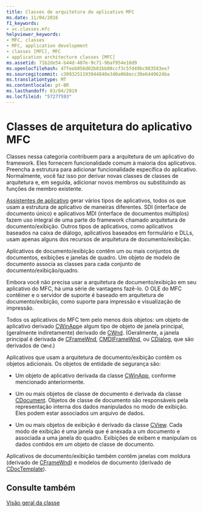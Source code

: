 ```yaml
---
title: Classes de arquitetura do aplicativo MFC
ms.date: 11/04/2016
f1_keywords:
- vc.classes.mfc
helpviewer_keywords:
- MFC, classes
- MFC, application development
- classes [MFC], MFC
- application architecture classes [MFC]
ms.assetid: 71b2de54-b44d-407e-9c71-9baf954e18d9
ms.openlocfilehash: 47feeb056d02b81bb88ccf3c5fd49bc983583ee7
ms.sourcegitcommit: c3093251193944840e3d0a068ecc30e6449624ba
ms.translationtype: MT
ms.contentlocale: pt-BR
ms.lasthandoff: 03/04/2019
ms.locfileid: "57277593"
---
```

# <a name="mfc-application-architecture-classes"></a>Classes de arquitetura do aplicativo MFC

Classes nessa categoria contribuem para a arquitetura de um aplicativo do framework. Eles fornecem funcionalidade comum à maioria dos aplicativos. Preencha a estrutura para adicionar funcionalidade específica do aplicativo. Normalmente, você faz isso por derivar novas classes de classes de arquitetura e, em seguida, adicionar novos membros ou substituindo as funções de membro existente.

[Assistentes de aplicativo](../mfc/reference/mfc-application-wizard.md) gerar vários tipos de aplicativos, todos os que usam a estrutura de aplicativo de maneiras diferentes. SDI (interface de documento único) e aplicativos MDI (interface de documentos múltiplos) fazem uso integral de uma parte do framework chamado arquitetura de documento/exibição. Outros tipos de aplicativos, como aplicativos baseados na caixa de diálogo, aplicativos baseados em formulário e DLLs, usam apenas alguns dos recursos de arquitetura de documento/exibição.

Aplicativos de documento/exibição contêm um ou mais conjuntos de documentos, exibições e janelas de quadro. Um objeto de modelo de documento associa as classes para cada conjunto de documento/exibição/quadro.

Embora você não precisa usar a arquitetura de documento/exibição em seu aplicativo do MFC, há uma série de vantagens fazê-lo. O OLE do MFC contêiner e o servidor de suporte é baseado em arquitetura de documento/exibição, como suporte para impressão e visualização de impressão.

Todos os aplicativos do MFC tem pelo menos dois objetos: um objeto de aplicativo derivado [CWinApp](../mfc/reference/cwinapp-class.md)e algum tipo de objeto de janela principal, (geralmente indiretamente) derivado de [CWnd](../mfc/reference/cwnd-class.md). (Geralmente, a janela principal é derivada de [CFrameWnd](../mfc/reference/cframewnd-class.md), [CMDIFrameWnd](../mfc/reference/cmdiframewnd-class.md), ou [CDialog](../mfc/reference/cdialog-class.md), que são derivados de `CWnd`.)

Aplicativos que usam a arquitetura de documento/exibição contêm os objetos adicionais. Os objetos de entidade de segurança são:

- Um objeto de aplicativo derivada da classe [CWinApp](../mfc/reference/cwinapp-class.md), conforme mencionado anteriormente.

- Um ou mais objetos de classe de documento é derivada da classe [CDocument](../mfc/reference/cdocument-class.md). Objetos de classe de documento são responsáveis pela representação interna dos dados manipulados no modo de exibição. Eles podem estar associados um arquivo de dados.

- Um ou mais objetos de exibição é derivado da classe [CView](../mfc/reference/cview-class.md). Cada modo de exibição é uma janela que é anexada a um documento e associada a uma janela do quadro. Exibições de exibem e manipulam os dados contidos em um objeto de classe de documento.

Aplicativos de documento/exibição também contêm janelas com moldura (derivado de [CFrameWnd](../mfc/reference/cframewnd-class.md)) e modelos de documento (derivado de [CDocTemplate](../mfc/reference/cdoctemplate-class.md)).

## <a name="see-also"></a>Consulte também

[Visão geral da classe](../mfc/class-library-overview.md)
